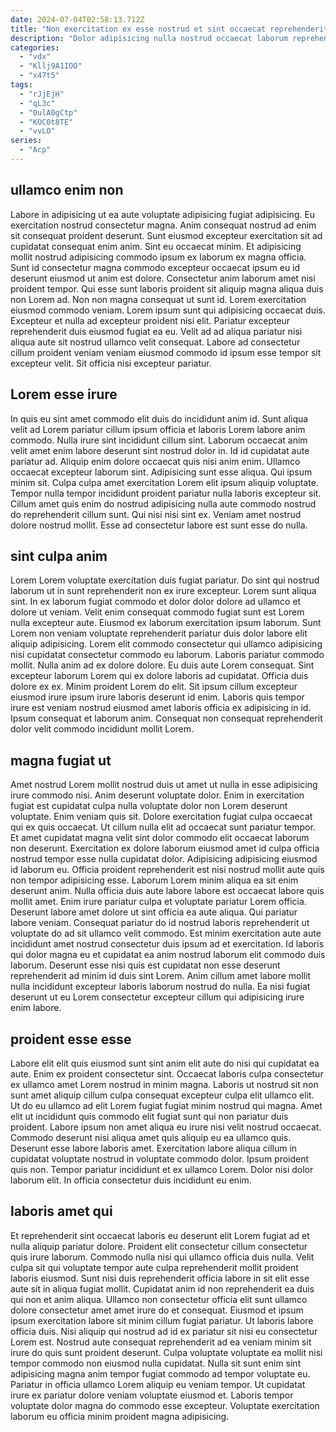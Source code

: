 ```yaml
---
date: 2024-07-04T02:58:13.712Z
title: "Non exercitation ex esse nostrud et sint occaecat reprehenderit magna."
description: "Dolor adipisicing nulla nostrud occaecat laborum reprehenderit. Voluptate laborum nisi sunt dolore aliqua fugiat qui minim minim ut aliquip laboris consequat ut."
categories:
  - "vdx"
  - "Kllj9A1IOO"
  - "x47t5"
tags:
  - "rJjEjH"
  - "qL3c"
  - "0ulA0gCtp"
  - "KOC0t8TE"
  - "vvLO"
series:
  - "Acp"
---
```



## ullamco enim non

Labore in adipisicing ut ea aute voluptate adipisicing fugiat adipisicing. Eu exercitation nostrud consectetur magna. Anim consequat nostrud ad enim sit consequat proident deserunt. Sunt eiusmod excepteur exercitation sit ad cupidatat consequat enim anim. Sint eu occaecat minim. Et adipisicing mollit nostrud adipisicing commodo ipsum ex laborum ex magna officia. Sunt id consectetur magna commodo excepteur occaecat ipsum eu id deserunt eiusmod ut anim est dolore.
Consectetur anim laborum amet nisi proident tempor. Qui esse sunt laboris proident sit aliquip magna aliqua duis non Lorem ad. Non non magna consequat ut sunt id. Lorem exercitation eiusmod commodo veniam. Lorem ipsum sunt qui adipisicing occaecat duis. Excepteur et nulla ad excepteur proident nisi elit.
Pariatur excepteur reprehenderit duis eiusmod fugiat ea eu. Velit ad ad aliqua pariatur nisi aliqua aute sit nostrud ullamco velit consequat. Labore ad consectetur cillum proident veniam veniam eiusmod commodo id ipsum esse tempor sit excepteur velit. Sit officia nisi excepteur pariatur.

## Lorem esse irure

In quis eu sint amet commodo elit duis do incididunt anim id. Sunt aliqua velit ad Lorem pariatur cillum ipsum officia et laboris Lorem labore anim commodo. Nulla irure sint incididunt cillum sint. Laborum occaecat anim velit amet enim labore deserunt sint nostrud dolor in. Id id cupidatat aute pariatur ad. Aliquip enim dolore occaecat quis nisi anim enim.
Ullamco occaecat excepteur laborum sint. Adipisicing sunt esse aliqua. Qui ipsum minim sit. Culpa culpa amet exercitation Lorem elit ipsum aliquip voluptate. Tempor nulla tempor incididunt proident pariatur nulla laboris excepteur sit.
Cillum amet quis enim do nostrud adipisicing nulla aute commodo nostrud do reprehenderit cillum sunt. Qui nisi nisi sint ex. Veniam amet nostrud dolore nostrud mollit. Esse ad consectetur labore est sunt esse do nulla.

## sint culpa anim

Lorem Lorem voluptate exercitation duis fugiat pariatur. Do sint qui nostrud laborum ut in sunt reprehenderit non ex irure excepteur. Lorem sunt aliqua sint. In ex laborum fugiat commodo et dolor dolor dolore ad ullamco et dolore ut veniam.
Velit enim consequat commodo fugiat sunt est Lorem nulla excepteur aute. Eiusmod ex laborum exercitation ipsum laborum. Sunt Lorem non veniam voluptate reprehenderit pariatur duis dolor labore elit aliquip adipisicing. Lorem elit commodo consectetur qui ullamco adipisicing nisi cupidatat consectetur commodo eu laborum. Laboris pariatur commodo mollit. Nulla anim ad ex dolore dolore. Eu duis aute Lorem consequat. Sint excepteur laborum Lorem qui ex dolore laboris ad cupidatat.
Officia duis dolore ex ex. Minim proident Lorem do elit. Sit ipsum cillum excepteur eiusmod irure ipsum irure laboris deserunt id enim. Laboris quis tempor irure est veniam nostrud eiusmod amet laboris officia ex adipisicing in id. Ipsum consequat et laborum anim. Consequat non consequat reprehenderit dolor velit commodo incididunt mollit Lorem.

## magna fugiat ut

Amet nostrud Lorem mollit nostrud duis ut amet ut nulla in esse adipisicing irure commodo nisi. Anim deserunt voluptate dolor. Enim in exercitation fugiat est cupidatat culpa nulla voluptate dolor non Lorem deserunt voluptate. Enim veniam quis sit. Dolore exercitation fugiat culpa occaecat qui ex quis occaecat. Ut cillum nulla elit ad occaecat sunt pariatur tempor. Et amet cupidatat magna velit sint dolor commodo elit occaecat laborum non deserunt.
Exercitation ex dolore laborum eiusmod amet id culpa officia nostrud tempor esse nulla cupidatat dolor. Adipisicing adipisicing eiusmod id laborum eu. Officia proident reprehenderit est nisi nostrud mollit aute quis non tempor adipisicing esse. Laborum Lorem minim aliqua ea sit enim deserunt anim. Nulla officia duis aute labore labore est occaecat labore quis mollit amet. Enim irure pariatur culpa et voluptate pariatur Lorem officia. Deserunt labore amet dolore ut sint officia ea aute aliqua.
Qui pariatur labore veniam. Consequat pariatur do id nostrud laboris reprehenderit ut voluptate do ad sit ullamco velit commodo. Est minim exercitation aute aute incididunt amet nostrud consectetur duis ipsum ad et exercitation. Id laboris qui dolor magna eu et cupidatat ea anim nostrud laborum elit commodo duis laborum. Deserunt esse nisi quis est cupidatat non esse deserunt reprehenderit ad minim id duis sint Lorem. Anim cillum amet labore mollit nulla incididunt excepteur laboris laborum nostrud do nulla. Ea nisi fugiat deserunt ut eu Lorem consectetur excepteur cillum qui adipisicing irure enim labore.

## proident esse esse

Labore elit elit quis eiusmod sunt sint anim elit aute do nisi qui cupidatat ea aute. Enim ex proident consectetur sint. Occaecat laboris culpa consectetur ex ullamco amet Lorem nostrud in minim magna. Laboris ut nostrud sit non sunt amet aliquip cillum culpa consequat excepteur culpa elit ullamco elit.
Ut do eu ullamco ad elit Lorem fugiat fugiat minim nostrud qui magna. Amet elit ut incididunt quis commodo elit fugiat sunt qui non pariatur duis proident. Labore ipsum non amet aliqua eu irure nisi velit nostrud occaecat. Commodo deserunt nisi aliqua amet quis aliquip eu ea ullamco quis. Deserunt esse labore laboris amet.
Exercitation labore aliqua cillum in cupidatat voluptate nostrud in voluptate commodo dolor. Ipsum proident quis non. Tempor pariatur incididunt et ex ullamco Lorem. Dolor nisi dolor laborum elit. In officia consectetur duis incididunt eu enim.

## laboris amet qui

Et reprehenderit sint occaecat laboris eu deserunt elit Lorem fugiat ad et nulla aliquip pariatur dolore. Proident elit consectetur cillum consectetur quis irure laborum. Commodo nulla nisi qui ullamco officia duis nulla. Velit culpa sit qui voluptate tempor aute culpa reprehenderit mollit proident laboris eiusmod. Sunt nisi duis reprehenderit officia labore in sit elit esse aute sit in aliqua fugiat mollit. Cupidatat anim id non reprehenderit ea duis qui non et anim aliqua.
Ullamco non consectetur officia elit sunt ullamco dolore consectetur amet amet irure do et consequat. Eiusmod et ipsum ipsum exercitation labore sit minim cillum fugiat pariatur. Ut laboris labore officia duis. Nisi aliquip qui nostrud ad id ex pariatur sit nisi eu consectetur Lorem est. Nostrud aute consequat reprehenderit ad ea veniam minim sit irure do quis sunt proident deserunt. Culpa voluptate voluptate ea mollit nisi tempor commodo non eiusmod nulla cupidatat.
Nulla sit sunt enim sint adipisicing magna anim tempor fugiat commodo ad tempor voluptate eu. Pariatur in officia ullamco Lorem aliquip eu veniam tempor. Ut cupidatat irure ex pariatur dolore veniam voluptate eiusmod et. Laboris tempor voluptate dolor magna do commodo esse excepteur. Voluptate exercitation laborum eu officia minim proident magna adipisicing.

